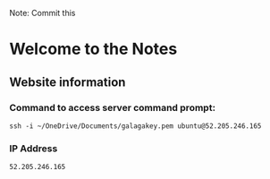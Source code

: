 Note: 
Commit this

# Welcome to the Notes

## Website information
### Command to access server command prompt:
`ssh -i ~/OneDrive/Documents/galagakey.pem ubuntu@52.205.246.165`

### IP Address
`52.205.246.165`

